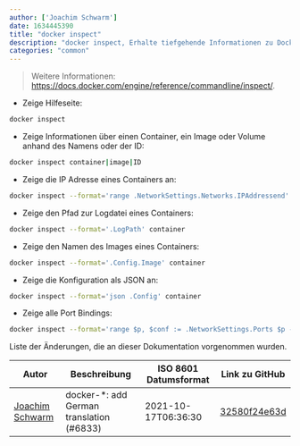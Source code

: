 ```yaml
---
author: ['Joachim Schwarm']
date: 1634445390
title: "docker inspect"
description: "docker inspect, Erhalte tiefgehende Informationen zu Docker Objekten."
categories: "common"
---
```

> Weitere Informationen: <https://docs.docker.com/engine/reference/commandline/inspect/>.

- Zeige Hilfeseite:

```bash
docker inspect
```

- Zeige Informationen über einen Container, ein Image oder Volume anhand des Namens oder der ID:

```bash
docker inspect container|image|ID
```

- Zeige die IP Adresse eines Containers an:

```bash
docker inspect --format='range .NetworkSettings.Networks.IPAddressend' container
```

- Zeige den Pfad zur Logdatei eines Containers:

```bash
docker inspect --format='.LogPath' container
```

- Zeige den Namen des Images eines Containers:

```bash
docker inspect --format='.Config.Image' container
```

- Zeige die Konfiguration als JSON an:

```bash
docker inspect --format='json .Config' container
```

- Zeige alle Port Bindings:

```bash
docker inspect --format='range $p, $conf := .NetworkSettings.Ports $p -> (index $conf 0).HostPort end' container
```
Liste der Änderungen, die an dieser Dokumentation vorgenommen wurden.


Autor | Beschreibung | ISO 8601 Datumsformat | Link zu GitHub
------|-----|-----|-----
[Joachim Schwarm](mailto:joachim@schwarm.co) | docker-*: add German translation (#6833) | 2021-10-17T06:36:30 | [32580f24e63d](https://github.com/tldr-pages/tldr/commit/32580f24e63daa8abf77cffe6bc7dac55911fb3a)

